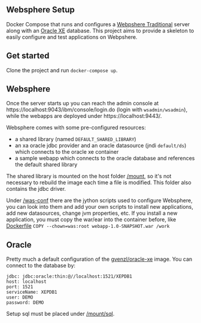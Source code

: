 ## Websphere Setup
Docker Compose that runs and configures a [Webpshere Traditional](https://github.com/WASdev/ci.docker.websphere-traditional) server along with an [Oracle XE](https://github.com/gvenzl/oci-oracle-xe) database. This project aims to provide a skeleton to easily configure and test applications on Webpshere.

## Get started

Clone the project and run `docker-compose up`.

## Websphere

Once the server starts up you can reach the admin console at https://localhost:9043/ibm/console/login.do (login with `wsadmin/wsadmin`), while the webapps are deployed under https://localhost:9443/.

Websphere comes with some pre-configured resources:
* a shared library (named `DEFAULT_SHARED_LIBRARY`)
* an xa oracle jdbc provider and an oracle datasource (jndi `default/ds`) which connects to the oracle xe container
* a sample webapp which connects to the oracle database and references the default shared library

The shared library is mounted on the host folder [/mount](https://github.com/cheeghi/websphere-setup/tree/main/mount), so it's not necessary to rebuild the image each time a file is modified. This folder also contains the jdbc driver.

Under [/was-conf](https://github.com/cheeghi/websphere-setup/tree/main/was-conf) there are the jython scripts used to configure Websphere, you can look into them and add your own scripts to install new applications, add new datasources, change jvm properties, etc. If you install a new application, you must copy the war/ear into the container before, like [Dockerfile](https://github.com/cheeghi/websphere-setup/blob/main/Dockerfile) `COPY --chown=was:root webapp-1.0-SNAPSHOT.war /work`

## Oracle
Pretty much a default configuration of the [gvenzl/oracle-xe](https://github.com/gvenzl/oci-oracle-xe) image. You can connect to the database by:
```
jdbc: jdbc:oracle:thin:@//localhost:1521/XEPDB1
host: localhost
port: 1521
serviceName: XEPDB1
user: DEMO
password: DEMO
```
Setup sql must be placed under [/mount/sql](https://github.com/cheeghi/websphere-setup/tree/main/mount/sql).
